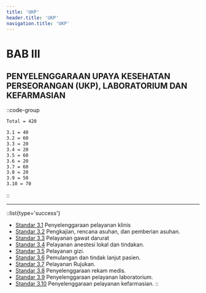 ```yaml
---
title: 'UKP'
header.title: 'UKP'
navigation.title: 'UKP'
---
```


# BAB III 

## PENYELENGGARAAN UPAYA KESEHATAN PERSEORANGAN (UKP), LABORATORIUM DAN KEFARMASIAN  

::code-group
```bash [Nilai]
Total = 420
```
```bash [Standar]
3.1 = 40
3.2 = 60
3.3 = 20 
3.4 = 20 
3.5 = 60 
3.6 = 20 
3.7 = 60 
3.8 = 20
3.9 = 50
3.10 = 70
```
::

---
::list{type='success'}

- [Standar 3.1](/3/1) Penyelenggaraan pelayanan klinis 
- [Standar 3.2](/3/2) Pengkajian, rencana asuhan, dan pemberian asuhan. 
- [Standar 3.3](/3/3) Pelayanan gawat darurat 
- [Standar 3.4](/3/4) Pelayanan anestesi lokal dan tindakan. 
- [Standar 3.5](/3/5) Pelayanan gizi. 
- [Standar 3.6](/3/6) Pemulangan dan tindak lanjut pasien. 
- [Standar 3.7](/3/7) Pelayanan Rujukan. 
- [Standar 3.8](/3/8) Penyelenggaraan rekam medis. 
- [Standar 3.9](/3/9) Penyelenggaraan pelayanan laboratorium. 
- [Standar 3.10](/3/10) Penyelenggaraan pelayanan kefarmasian. 
::